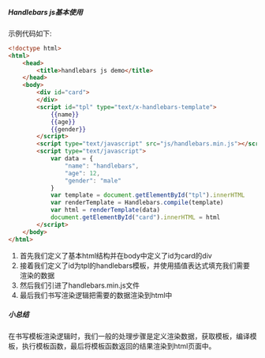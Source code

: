 ##### Handlebars js基本使用

示例代码如下:

```html
<!doctype html>
<html>
    <head>
        <title>handlebars js demo</title>
    </head>
    <body>
        <div id="card">
        </div>
        <script id="tpl" type="text/x-handlebars-template">
        	{{name}}
        	{{age}}
        	{{gender}}
        </script>
        <script type="text/javascript" src="js/handlebars.min.js"></script>
        <script type="text/javascript">
            var data = {
                "name": "handlebars",
                "age": 12,
                "gender": "male"
            }
            var template = document.getElementById("tpl").innerHTML
            var renderTemplate = Handlebars.compile(template)
            var html = renderTemplate(data)
            document.getElementById("card").innerHTML = html
        </script>
    </body>
</html>
```

1. 首先我们定义了基本html结构并在body中定义了id为card的div
2. 接着我们定义了id为tpl的handlebars模板，并使用插值表达式填充我们需要渲染的数据
3. 然后我们引进了handlebars.min.js文件
4. 最后我们书写渲染逻辑把需要的数据渲染到html中

##### 小总结

在书写模板渲染逻辑时，我们一般的处理步骤是定义渲染数据，获取模板，编译模板，执行模板函数，最后将模板函数返回的结果渲染到html页面中。